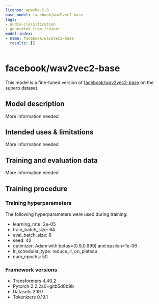 ```yaml
---
license: apache-2.0
base_model: facebook/wav2vec2-base
tags:
- audio-classification
- generated_from_trainer
model-index:
- name: facebook/wav2vec2-base
  results: []
---
```


<!-- This model card has been generated automatically according to the information the Trainer had access to. You
should probably proofread and complete it, then remove this comment. -->

# facebook/wav2vec2-base

This model is a fine-tuned version of [facebook/wav2vec2-base](https://huggingface.co/facebook/wav2vec2-base) on the superb dataset.

## Model description

More information needed

## Intended uses & limitations

More information needed

## Training and evaluation data

More information needed

## Training procedure

### Training hyperparameters

The following hyperparameters were used during training:
- learning_rate: 2e-05
- train_batch_size: 64
- eval_batch_size: 8
- seed: 42
- optimizer: Adam with betas=(0.9,0.999) and epsilon=1e-06
- lr_scheduler_type: reduce_lr_on_plateau
- num_epochs: 50

### Framework versions

- Transformers 4.40.2
- Pytorch 2.2.2a0+gitb5d0b9b
- Datasets 2.19.1
- Tokenizers 0.19.1
